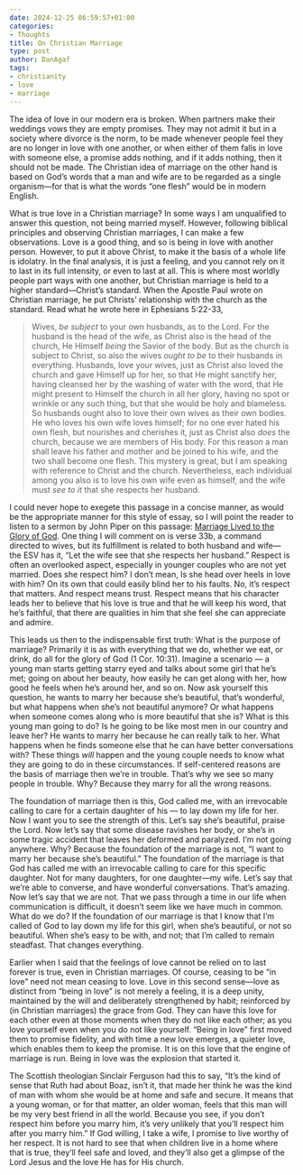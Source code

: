```yaml
---
date: 2024-12-25 06:59:57+01:00
categories:
- Thoughts
title: On Christian Marriage
type: post
author: DanAgaf
tags:
- christianity
- love
- marriage
---
```



The idea of love in our modern era is broken. When partners make their weddings vows they are empty promises. They may not admit it but in a society where divorce is the norm, to be made whenever people feel they are no longer in love with one another, or when either of them falls in love with someone else, a promise adds nothing, and if it adds nothing, then it should not be made. The Christian idea of marriage on the other hand is based on God’s words that a man and wife are to be regarded as a single organism—for that is what the words “one flesh” would be in modern English.




What is true love in a Christian marriage? In some ways I am unqualified to answer this question, not being married myself. However, following biblical principles and observing Christian marriages, I can make a few observations. Love is a good thing, and so is being in love with another person. However, to put it above Christ, to make it the basis of a whole life is idolatry. In the final analysis, it is just a feeling, and you cannot rely on it to last in its full intensity, or even to last at all. This is where most worldly people part ways with one another, but Christian marriage is held to a higher standard—Christ’s standard. When the Apostle Paul wrote on Christian marriage, he put Christs’ relationship with the church as the standard. Read what he wrote here in Ephesians 5:22-33,





> Wives, *be subject* to your own husbands, as to the Lord. For the husband is the head of the wife, as Christ also is the head of the church, He Himself *being* the Savior of the body. But as the church is subject to Christ, so also the wives *ought to be* to their husbands in everything. Husbands, love your wives, just as Christ also loved the church and gave Himself up for her, so that He might sanctify her, having cleansed her by the washing of water with the word, that He might present to Himself the church in all her glory, having no spot or wrinkle or any such thing, but that she would be holy and blameless. So husbands ought also to love their own wives as their own bodies. He who loves his own wife loves himself; for no one ever hated his own flesh, but nourishes and cherishes it, just as Christ also *does* the church, because we are members of His body. For this reason a man shall leave his father and mother and be joined to his wife, and the two shall become one flesh. This mystery is great, but I am speaking with reference to Christ and the church. Nevertheless, each individual among you also is to love his own wife even as himself, and the wife must *see to it* that she respects her husband.




I could never hope to exegete this passage in a concise manner, as would be the appropriate manner for this style of essay, so I will point the reader to listen to a sermon by John Piper on this passage: [Marriage Lived to the Glory of God](https://www.desiringgod.org/messages/marriage-lived-to-the-glory-of-god). One thing I will comment on is verse 33b, a command directed to wives, but its fulfillment is related to both husband and wife— the ESV has it, “Let the wife see that she respects her husband.” Respect is often an overlooked aspect, especially in younger couples who are not yet married. Does she respect him? I don’t mean, Is she head over heels in love with him? On its own that could easily blind her to his faults. No, it’s respect that matters. And respect means trust. Respect means that his character leads her to believe that his love is true and that he will keep his word, that he’s faithful, that there are qualities in him that she feel she can appreciate and admire.




This leads us then to the indispensable first truth: What is the purpose of marriage? Primarily it is as with everything that we do, whether we eat, or drink, do all for the glory of God (1 Cor. 10:31). Imagine a scenario — a young man starts getting starry eyed and talks about some girl that he’s met; going on about her beauty, how easily he can get along with her, how good he feels when he’s around her, and so on. Now ask yourself this question, he wants to marry her because she’s beautiful, that’s wonderful, but what happens when she’s not beautiful anymore? Or what happens when someone comes along who is more beautiful that she is? What is this young man going to do? Is he going to be like most men in our country and leave her? He wants to marry her because he can really talk to her. What happens when he finds someone else that he can have better conversations with? These things *will* happen and the young couple needs to know what they are going to do in these circumstances. If self-centered reasons are the basis of marriage then we’re in trouble. That’s why we see so many people in trouble. Why? Because they marry for all the wrong reasons.




The foundation of marriage then is this, God called me, with an irrevocable calling to care for a certain daughter of his — to lay down my life for her. Now I want you to see the strength of this. Let’s say she’s beautiful, praise the Lord. Now let’s say that some disease ravishes her body, or she’s in some tragic accident that leaves her deformed and paralyzed. I’m not going anywhere. Why? Because the foundation of the marriage is not, “I want to marry her because she’s beautiful.” The foundation of the marriage is that God has called me with an irrevocable calling to care for this specific daughter. Not for many daughters, for one daughter—my wife. Let’s say that we’re able to converse, and have wonderful conversations. That’s amazing. Now let’s say that we are not. That we pass through a time in our life when communication is difficult, it doesn’t seem like we have much in common. What do we do? If the foundation of our marriage is that I know that I’m called of God to lay down my life for this girl, when she’s beautiful, or not so beautiful. When she’s easy to be with, and not; that I’m called to remain steadfast. That changes everything.




Earlier when I said that the feelings of love cannot be relied on to last forever is true, even in Christian marriages. Of course, ceasing to be “in love” need not mean ceasing to love. Love in this second sense—love as distinct from “being in love” is not merely a feeling, it is a deep unity, maintained by the will and deliberately strengthened by habit; reinforced by (in Christian marriages) the grace from God. They can have this love for each other even at those moments when they do not like each other; as you love yourself even when you do not like yourself. “Being in love” first moved them to promise fidelity, and with time a new love emerges, a quieter love, which enables them to keep the promise. It is on this love that the engine of marriage is run. Being in love was the explosion that started it.




The Scottish theologian Sinclair Ferguson had this to say, “It’s the kind of sense that Ruth had about Boaz, isn’t it, that made her think he was the kind of man with whom she would be at home and safe and secure. It means that a young woman, or for that matter, an older woman, feels that this man will be my very best friend in all the world. Because you see, if you don’t respect him before you marry him, it’s very unlikely that you’ll respect him after you marry him.” If God willing, I take a wife, I promise to live worthy of her respect. It is not hard to see that when children live in a home where that is true, they’ll feel safe and loved, and they’ll also get a glimpse of the Lord Jesus and the love He has for His church.


